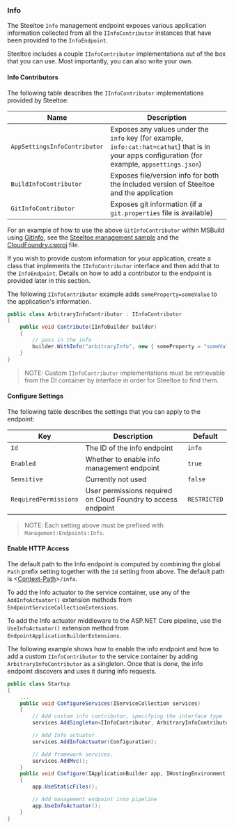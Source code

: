 ### Info

The Steeltoe `Info` management endpoint exposes various application information collected from all the `IInfoContributor` instances that have been provided to the `InfoEndpoint`.

Steeltoe includes a couple `IInfoContributor` implementations out of the box that you can use. Most importantly, you can also write your own.

#### Info Contributors

The following table describes the `IInfoContributor` implementations provided by Steeltoe:

|Name|Description|
|---|---|
| `AppSettingsInfoContributor`|Exposes any values under the `info` key (for example, `info:cat:hat=cathat`) that is in your apps configuration (for example, `appsettings.json`)|
| `BuildInfoContributor`|Exposes file/version info for both the included version of Steeltoe and the application|
| `GitInfoContributor`|Exposes git information (if a `git.properties` file is available)|

For an example of how to use the above `GitInfoContributor` within MSBuild using [GitInfo](https://github.com/kzu/GitInfo), see the [Steeltoe management sample](https://github.com/SteeltoeOSS/Samples/tree/master/Management/src/AspDotNetCore/CloudFoundry) and the [CloudFoundry.csproj](https://github.com/SteeltoeOSS/Samples/blob/master/Management/src/AspDotNetCore/CloudFoundry/CloudFoundry.csproj) file.

If you wish to provide custom information for your application, create a class that implements the `IInfoContributor` interface and then add that to the `InfoEndpoint`. Details on how to add a contributor to the endpoint is provided later in this section.

The following `IInfoContributor` example adds `someProperty=someValue` to the application's information.

```csharp
public class ArbitraryInfoContributor : IInfoContributor
{
    public void Contribute(IInfoBuilder builder)
    {
        // pass in the info
        builder.WithInfo("arbitraryInfo", new { someProperty = "someValue" });
    }
}
```

>NOTE: Custom `IInfoContributor` implementations must be retrievable from the DI container by interface in order for Steeltoe to find them.

#### Configure Settings

The following table describes the settings that you can apply to the endpoint:

|Key|Description|Default|
|---|---|---|
|`Id`|The ID of the info endpoint|`info`|
|`Enabled`|Whether to enable info management endpoint|`true`|
|`Sensitive`|Currently not used|`false`|
|`RequiredPermissions`|User permissions required on Cloud Foundry to access endpoint|`RESTRICTED`|

>NOTE: Each setting above must be prefixed with `Management:Endpoints:Info`.

#### Enable HTTP Access

The default path to the Info endpoint is computed by combining the global `Path` prefix setting together with the `Id` setting from above. The default path is <[Context-Path](hypermedia#base-context-path)>`/info`.

To add the Info actuator to the service container, use any of the `AddInfoActuator()` extension methods from `EndpointServiceCollectionExtensions`.

To add the Info actuator middleware to the ASP.NET Core pipeline, use the `UseInfoActuator()` extension method from `EndpointApplicationBuilderExtensions`.

The following example shows how to enable the info endpoint and how to add a custom `IInfoContributor` to the service container by adding `ArbitraryInfoContributor` as a singleton. Once that is done, the info endpoint discovers and uses it during info requests.

```csharp
public class Startup
{
    ...
    public void ConfigureServices(IServiceCollection services)
    {
        // Add custom info contributor, specifying the interface type
        services.AddSingleton<IInfoContributor, ArbitraryInfoContributor>();

        // Add Info actuator
        services.AddInfoActuator(Configuration);

        // Add framework services.
        services.AddMvc();
    }
    public void Configure(IApplicationBuilder app, IHostingEnvironment env, ILoggerFactory loggerFactory)
    {
        app.UseStaticFiles();

        // Add management endpoint into pipeline
        app.UseInfoActuator();
    }
}
```
